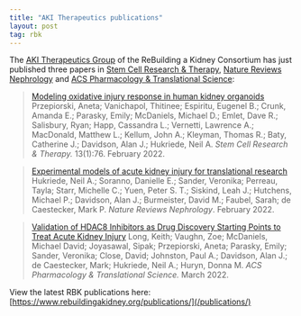 ```yaml
---
title: "AKI Therapeutics publications"
layout: post
tag: rbk
---
```


The [AKI Therapeutics Group](/rebuildingakidney/projects/aki-therapeutics/) of the ReBuilding a Kidney Consortium has just published three papers in [Stem Cell Research & Therapy](https://www.doi.org/10.1186/s13287-022-02752-z), [Nature Reviews Nephrology](https://www.doi.org/10.1038/s41581-022-00539-2) and [ACS Pharmacology & Translational Science](https://www.doi.org/10.1021/acsptsci.1c00243):

> [Modeling oxidative injury response in human kidney organoids](https://www.doi.org/10.1186/s13287-022-02752-z)
Przepiorski, Aneta; Vanichapol, Thitinee; Espiritu, Eugenel B.; Crunk, Amanda E.; Parasky, Emily; McDaniels, Michael D.; Emlet, Dave R.; Salisbury, Ryan; Happ, Cassandra L.; Vernetti, Lawrence A.; MacDonald, Matthew L.; Kellum, John A.; Kleyman, Thomas R.; Baty, Catherine J.; Davidson, Alan J.; Hukriede, Neil A. *Stem Cell Research & Therapy.* 13(1):76. February 2022.

>[Experimental models of acute kidney injury for translational research](https://www.doi.org/10.1038/s41581-022-00539-2)
Hukriede, Neil A.; Soranno, Danielle E.; Sander, Veronika; Perreau, Tayla; Starr, Michelle C.; Yuen, Peter S. T.; Siskind, Leah J.; Hutchens, Michael P.; Davidson, Alan J.; Burmeister, David M.; Faubel, Sarah; de Caestecker, Mark P. *Nature Reviews Nephrology*. February 2022.

>[Validation of HDAC8 Inhibitors as Drug Discovery Starting Points to Treat Acute Kidney Injury](https://www.doi.org/10.1021/acsptsci.1c00243)
Long, Keith; Vaughn, Zoe; McDaniels, Michael David; Joyasawal, Sipak; Przepiorski, Aneta; Parasky, Emily; Sander, Veronika; Close, David; Johnston, Paul A.; Davidson, Alan J.; de Caestecker, Mark; Hukriede, Neil A.; Huryn, Donna M. *ACS Pharmacology & Translational Science.* March 2022.

View the latest RBK publications here: [https://www.rebuildingakidney.org/publications/](/publications/)
